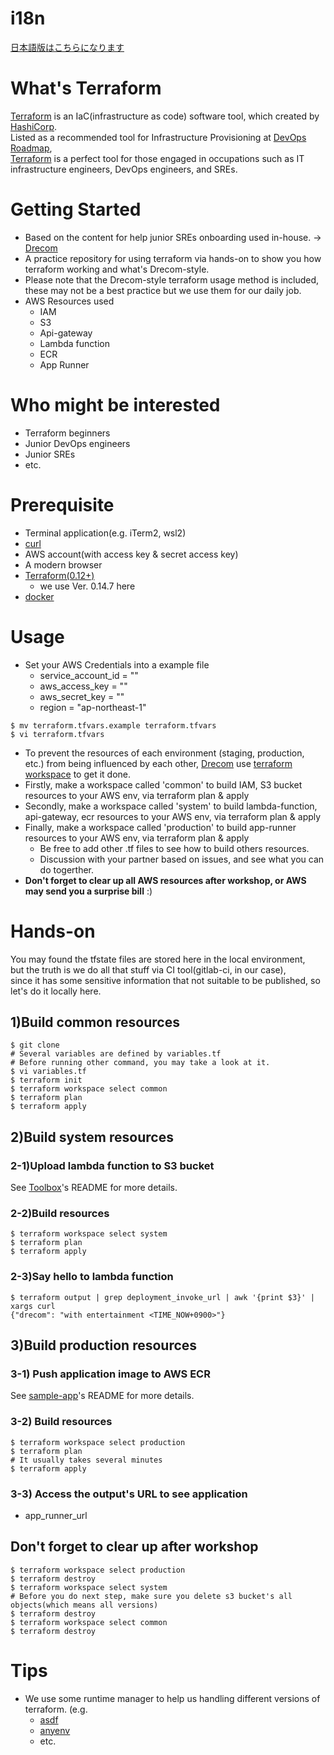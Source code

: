 # i18n
[日本語版はこちらになります](./README_JP.md)
# What's Terraform
[Terraform](https://www.terraform.io/) is an IaC(infrastructure as code) software tool, which created by [HashiCorp](https://www.hashicorp.com/).  
Listed as a recommended tool for Infrastructure Provisioning at [DevOps Roadmap](https://roadmap.sh/devops),   
[Terraform](https://www.terraform.io/) is a perfect tool for those engaged in occupations such as IT infrastructure engineers, DevOps engineers, and SREs.  

# Getting Started
- Based on the content for help junior SREs onboarding used in-house. -> [Drecom](https://drecom.co.jp/)
- A practice repository for using terraform via hands-on to show you how terraform working and what's Drecom-style.
- Please note that the Drecom-style terraform usage method is included, these may not be a best practice but we use them for our daily job.
- AWS Resources used
  - IAM
  - S3
  - Api-gateway
  - Lambda function
  - ECR
  - App Runner


# Who might be interested
- Terraform beginners
- Junior DevOps engineers
- Junior SREs
- etc.

# Prerequisite
- Terminal application(e.g. iTerm2, wsl2)
- [curl](https://formulae.brew.sh/formula/curl)
- AWS account(with access key & secret access key)
- A modern browser
- [Terraform(0.12+)](https://www.terraform.io/downloads.html)
  - we use Ver. 0.14.7 here
- [docker](https://docs.docker.com/get-docker/)

# Usage
- Set your AWS Credentials into a example file
  - service_account_id = ""
  - aws_access_key = ""
  - aws_secret_key = ""
  - region = "ap-northeast-1"
```
$ mv terraform.tfvars.example terraform.tfvars
$ vi terraform.tfvars
```

- To prevent the resources of each environment (staging, production, etc.) from being influenced by each other, [Drecom](https://drecom.co.jp/) use [terraform workspace](https://www.terraform.io/docs/language/state/workspaces.html) to get it done.
- Firstly, make a workspace called 'common' to build IAM, S3 bucket resources to your AWS env, via terraform plan & apply
- Secondly, make a workspace called 'system' to build lambda-function, api-gateway, ecr resources to your AWS env, via terraform plan & apply
- Finally, make a workspace called 'production' to build app-runner resources to your AWS env, via terraform plan & apply
    - Be free to add other .tf files to see how to build others resources.
    - Discussion with your partner based on issues, and see what you can do togerther.
- __Don't forget to clear up all AWS resources after workshop, or AWS may send you a surprise bill__ :)


# Hands-on
You may found the tfstate files are stored here in the local environment,  
but the truth is we do all that stuff via CI tool(gitlab-ci, in our case),   
since it has some sensitive information that not suitable to be published, so let's do it locally here. 

## 1)Build common resources
```
$ git clone
# Several variables are defined by variables.tf   
# Before running other command, you may take a look at it.  
$ vi variables.tf
$ terraform init
$ terraform workspace select common
$ terraform plan
$ terraform apply
```

## 2)Build system resources
### 2-1)Upload lambda function to S3 bucket
See [Toolbox](https://git.drecom.jp/infrastructure/tool-aws-oss)'s README for more details.

### 2-2)Build resources
```
$ terraform workspace select system
$ terraform plan
$ terraform apply
```

### 2-3)Say hello to lambda function
```
$ terraform output | grep deployment_invoke_url | awk '{print $3}' | xargs curl
{"drecom": "with entertainment <TIME_NOW+0900>"}
```

## 3)Build production resources
### 3-1) Push application image to AWS ECR
See [sample-app](https://git.drecom.jp/infrastructure/tool-aws-oss/sample-app/go)'s README for more details.

### 3-2) Build resources
```
$ terraform workspace select production
$ terraform plan
# It usually takes several minutes
$ terraform apply
```

### 3-3) Access the output's URL to see application
- app_runner_url
## Don't forget to clear up after workshop
```
$ terraform workspace select production
$ terraform destroy
$ terraform workspace select system
# Before you do next step, make sure you delete s3 bucket's all objects(which means all versions)
$ terraform destroy
$ terraform workspace select common
$ terraform destroy
```

# Tips
- We use some runtime manager to help us handling different versions of terraform. (e.g.
  - [asdf](https://asdf-vm.com/)
  - [anyenv](https://anyenv.github.io/)
  - etc.
